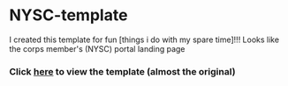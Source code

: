 # NYSC-template
I created this template for fun [things i do with my spare time]!!! Looks like the corps member's (NYSC) portal landing page
### Click [here](https://danrejsa.github.io/NYSC-template/) to view the template (almost the original)

